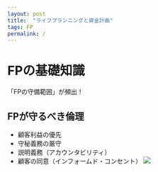 ```yaml
---
layout: post
title:  "ライフプランニングと資金計画"
tags: FP
permalink: /
---
```

# FPの基礎知識
「FPの守備範囲」が頻出！

## FPが守るべき倫理
- 顧客利益の優先
- 守秘義務の厳守
- 説明義務（アカウンタビリティ）
- 顧客の同意（インフォームド・コンセント）
![]({{site.baseurl}}/assets/images/ethical.png)


